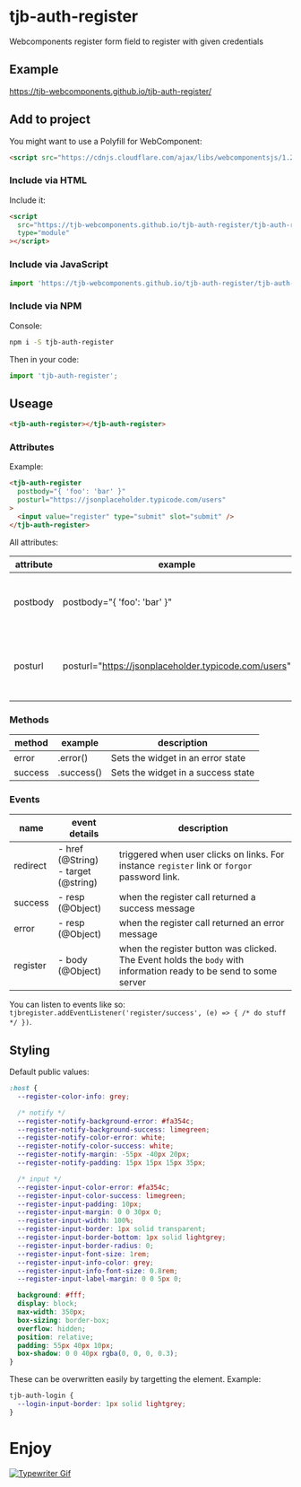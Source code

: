 # tjb-auth-register

Webcomponents register form field to register with given credentials

## Example

https://tjb-webcomponents.github.io/tjb-auth-register/

## Add to project

You might want to use a Polyfill for WebComponent:

```html
<script src="https://cdnjs.cloudflare.com/ajax/libs/webcomponentsjs/1.2.0/webcomponents-lite.js"></script>
```

### Include via HTML

Include it:

```html
<script
  src="https://tjb-webcomponents.github.io/tjb-auth-register/tjb-auth-register.min.js"
  type="module"
></script>
```

### Include via JavaScript

```JavaScript
import 'https://tjb-webcomponents.github.io/tjb-auth-register/tjb-auth-register.min.js'
```

### Include via NPM

Console:

```bash
npm i -S tjb-auth-register
```

Then in your code:

```JavaScript
import 'tjb-auth-register';
```

## Useage

```html
<tjb-auth-register></tjb-auth-register>
```

### Attributes

Example:

```html
<tjb-auth-register
  postbody="{ 'foo': 'bar' }"
  posturl="https://jsonplaceholder.typicode.com/users"
>
  <input value="register" type="submit" slot="submit" />
</tjb-auth-register>
```

All attributes:

| attribute | example                                              | description                                                                             |
| --------- | ---------------------------------------------------- | --------------------------------------------------------------------------------------- |
| postbody  | postbody="{ 'foo': 'bar' }"                          | JSON Object that will be added to the remote register POSt call.                        |
| posturl   | posturl="https://jsonplaceholder.typicode.com/users" | `URL` that will be called with a `POST` call and credentials as `application/json` body |

### Methods

| method  | example    | description                        |
| ------- | ---------- | ---------------------------------- |
| error   | .error()   | Sets the widget in an error state  |
| success | .success() | Sets the widget in a success state |

### Events

| name     | event details                            | description                                                                                                       |
| -------- | ---------------------------------------- | ----------------------------------------------------------------------------------------------------------------- |
| redirect | - href (@String) <br> - target (@string) | triggered when user clicks on links. For instance `register` link or `forgor` password link.                      |
| success  | - resp (@Object)                         | when the register call returned a success message                                                                 |
| error    | - resp (@Object)                         | when the register call returned an error message                                                                  |
| register | - body (@Object)                         | when the register button was clicked. The Event holds the `body` with information ready to be send to some server |

You can listen to events like so: `tjbregister.addEventListener('register/success', (e) => { /* do stuff */ })`.

## Styling

Default public values:

```css
:host {
  --register-color-info: grey;

  /* notify */
  --register-notify-background-error: #fa354c;
  --register-notify-background-success: limegreen;
  --register-notify-color-error: white;
  --register-notify-color-success: white;
  --register-notify-margin: -55px -40px 20px;
  --register-notify-padding: 15px 15px 15px 35px;

  /* input */
  --register-input-color-error: #fa354c;
  --register-input-color-success: limegreen;
  --register-input-padding: 10px;
  --register-input-margin: 0 0 30px 0;
  --register-input-width: 100%;
  --register-input-border: 1px solid transparent;
  --register-input-border-bottom: 1px solid lightgrey;
  --register-input-border-radius: 0;
  --register-input-font-size: 1rem;
  --register-input-info-color: grey;
  --register-input-info-font-size: 0.8rem;
  --register-input-label-margin: 0 0 5px 0;

  background: #fff;
  display: block;
  max-width: 350px;
  box-sizing: border-box;
  overflow: hidden;
  position: relative;
  padding: 55px 40px 10px;
  box-shadow: 0 0 40px rgba(0, 0, 0, 0.3);
}
```

These can be overwritten easily by targetting the element. Example:

```css
tjb-auth-login {
  --login-input-border: 1px solid lightgrey;
}
```

# Enjoy

[![Typewriter Gif](https://tjb-webcomponents.github.io/html-template-string/typewriter.gif)](http://thibaultjanbeyer.com/)
